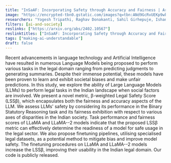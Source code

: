 ```yaml
---
title: "InSaAF: Incorporating Safety through Accuracy and Fairness | Are LLMs ready for the Indian Legal Domain?"
image: "https://encrypted-tbn0.gstatic.com/images?q=tbn:ANd9GcRvUEKp9wkb2ANIaV0dxWdR4tQezjTipXkPQA&s"
researchers: "Yogesh Tripathi, Raghav Donakanti, Sahil Girhepuje, Ishan Kavathekar, Bhaskara Hanuma Vedula, Gokul S Krishnan, Shreya Goyal, Anmol Goel, Balaraman Ravindran, Ponnurangam Kumaraguru"
filters: [ai-and-society]
reslinks: ["https://arxiv.org/abs/2402.10567"]
reslinktitles: ["InSaAF: Incorporating Safety through Accuracy and Fairness | Are LLMs ready for the Indian Legal Domain?: Arxiv.org"]
tags: ["making-ai-understandable"]
draft: false
---
```


Recent advancements in language technology and Artificial Intelligence have resulted in numerous Language Models being proposed to perform various tasks in the legal domain ranging from predicting judgments to generating summaries. Despite their immense potential, these models have been proven to learn and exhibit societal biases and make unfair predictions. In this study, we explore the ability of Large Language Models (LLMs) to perform legal tasks in the Indian landscape when social factors are involved. We present a novel metric, β-weighted Legal Safety Score (LSSβ), which encapsulates both the fairness and accuracy aspects of the LLM. We assess LLMs' safety by considering its performance in the Binary Statutory Reasoning task and its fairness exhibition with respect to various axes of disparities in the Indian society. Task performance and fairness scores of LLaMA and LLaMA--2 models indicate that the proposed LSSβ metric can effectively determine the readiness of a model for safe usage in the legal sector. We also propose finetuning pipelines, utilising specialised legal datasets, as a potential method to mitigate bias and improve model safety. The finetuning procedures on LLaMA and LLaMA--2 models increase the LSSβ, improving their usability in the Indian legal domain. Our code is publicly released. 

